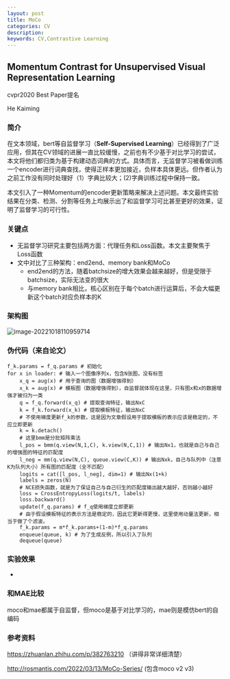 ```yaml
---
layout: post
title: MoCo
categories: CV
description:
keywords: CV,Contrastive Learning
---
```


## Momentum Contrast for Unsupervised Visual Representation Learning

cvpr2020 Best Paper提名 

He Kaiming

### 简介

在文本领域，bert等自监督学习（**Self-Supervised Learning**）已经得到了广泛应用，但其在CV领域的进展一直比较缓慢，之前也有不少基于对比学习的尝试，本文将他们都归类为基于构建动态词典的方式。具体而言，无监督学习被看做训练一个encoder进行词典查找，使得正样本更加接近，负样本具体更远。但作者认为之前工作没有同时处理好（1）字典比较大；(2)字典训练过程中保持一致。

本文引入了一种Momentum的encoder更新策略来解决上述问题。本文最终实验结果在分类、检测、分割等任务上均展示出了和监督学习可比甚至更好的效果，证明了监督学习的可行性。



### 关键点

- 无监督学习研究主要包括两方面：代理任务和Loss函数。本文主要聚焦于Loss函数
- 文中对比了三种架构：end2end、memory bank和MoCo
  - end2end的方法，随着batchsize的增大效果会越来越好，但是受限于batchsize，实际无法变的很大
  - 与memory bank相比，核心区别在于每个batch进行运算后，不会大幅更新这个batch对应负样本的K

### 架构图

![image-20221018110959714](http://pic.inoodles.online/imgimage-20221018110959714.png)



### 伪代码（来自论文）

```
f_k.params = f_q.params # 初始化
for x in loader: # 输入一个图像序列x，包含N张图，没有标签
    x_q = aug(x) # 用于查询的图（数据增强得到）
    x_k = aug(x) # 模板图（数据增强得到），自监督就体现在这里，只有图x和x的数据增强才被归为一类
    q = f_q.forward(x_q) # 提取查询特征，输出NxC
    k = f_k.forward(x_k) # 提取模板特征，输出NxC
    # 不使用梯度更新f_k的参数，这是因为文章假设用于提取模板的表示应该是稳定的，不应立即更新
    k = k.detach() 
    # 这里bmm是分批矩阵乘法
    l_pos = bmm(q.view(N,1,C), k.view(N,C,1)) # 输出Nx1，也就是自己与自己的增强图的特征的匹配度
    l_neg = mm(q.view(N,C), queue.view(C,K)) # 输出Nxk，自己与队列中（注意K为队列大小）所有图的匹配度（全不匹配）
    logits = cat([l_pos, l_neg], dim=1) # 输出Nx(1+k)
    labels = zeros(N)
    # NCE损失函数，就是为了保证自己与自己衍生的匹配度输出越大越好，否则越小越好
    loss = CrossEntropyLoss(logits/t, labels) 
    loss.backward()
    update(f_q.params) # f_q使用梯度立即更新
    # 由于假设模板特征的表示方法是稳定的，因此它更新得更慢，这里使用动量法更新，相当于做了个滤波。
    f_k.params = m*f_k.params+(1-m)*f_q.params 
    enqueue(queue, k) # 为了生成反例，所以引入了队列
    dequeue(queue)
```



### 实验效果

- 

### 和MAE比较

moco和mae都属于自监督，但moco是基于对比学习的，mae则是模仿bert的自编码

### 参考资料

https://zhuanlan.zhihu.com/p/382763210 （讲得非常详细清楚）

http://rosmantis.com/2022/03/13/MoCo-Series/ (包含moco v2 v3)
